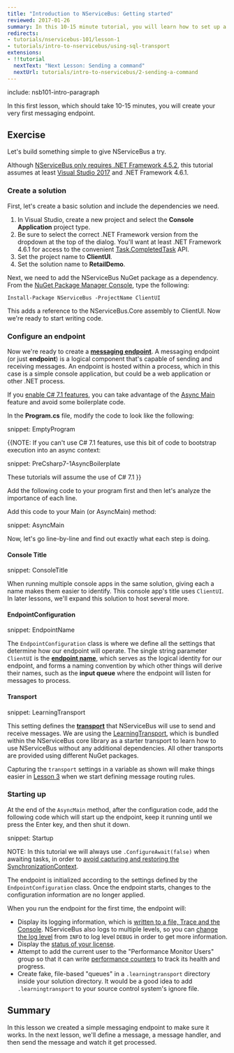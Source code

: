 ```yaml
---
title: "Introduction to NServiceBus: Getting started"
reviewed: 2017-01-26
summary: In this 10-15 minute tutorial, you will learn how to set up a development machine for NServiceBus and create your very first messaging endpoint.
redirects:
- tutorials/nservicebus-101/lesson-1
- tutorials/intro-to-nservicebus/using-sql-transport
extensions:
- !!tutorial
  nextText: "Next Lesson: Sending a command"
  nextUrl: tutorials/intro-to-nservicebus/2-sending-a-command
---
```


include: nsb101-intro-paragraph

In this first lesson, which should take 10-15 minutes, you will create your very first messaging endpoint.


## Exercise

Let's build something simple to give NServiceBus a try.

Although [NServiceBus only requires .NET Framework 4.5.2](/nservicebus/operations/dotnet-framework-version-requirements.md), this tutorial assumes at least [Visual Studio 2017](https://www.visualstudio.com/downloads/) and .NET Framework 4.6.1.


### Create a solution

First, let's create a basic solution and include the dependencies we need.

 1. In Visual Studio, create a new project and select the **Console Application** project type.
 1. Be sure to select the correct .NET Framework version from the dropdown at the top of the dialog. You'll want at least .NET Framework 4.6.1 for access to the convenient [Task.CompletedTask](https://msdn.microsoft.com/en-us/library/system.threading.tasks.task.completedtask.aspx) API.
 1. Set the project name to **ClientUI**.
 1. Set the solution name to **RetailDemo**.

Next, we need to add the NServiceBus NuGet package as a dependency. From the [NuGet Package Manager Console](https://docs.microsoft.com/en-us/nuget/tools/package-manager-console), type the following:

```
Install-Package NServiceBus -ProjectName ClientUI
```

This adds a reference to the NServiceBus.Core assembly to ClientUI. Now we're ready to start writing code.


### Configure an endpoint

Now we're ready to create a [**messaging endpoint**](/nservicebus/endpoints/). A messaging endpoint (or just **endpoint**) is a logical component that's capable of sending and receiving messages. An endpoint is hosted within a process, which in this case is a simple console application, but could be a web application or other .NET process.

If you [enable C# 7.1 features](https://www.meziantou.net/2017/08/24/3-ways-to-enable-c-7-1-features), you can take advantage of the [Async Main](https://blogs.msdn.microsoft.com/mazhou/2017/05/30/c-7-series-part-2-async-main/) feature and avoid some boilerplate code.

In the **Program.cs** file, modify the code to look like the following:

snippet: EmptyProgram

{{NOTE:
If you can't use C# 7.1 features, use this bit of code to bootstrap execution into an async context:

snippet: PreCsharp7-1AsyncBoilerplate

These tutorials will assume the use of C# 7.1
}}

Add the following code to your program first and then let's analyze the importance of each line.

Add this code to your Main (or AsyncMain) method:

snippet: AsyncMain

Now, let's go line-by-line and find out exactly what each step is doing.


#### Console Title

snippet: ConsoleTitle

When running multiple console apps in the same solution, giving each a name makes them easier to identify. This console app's title uses `ClientUI`. In later lessons, we'll expand this solution to host several more.


#### EndpointConfiguration

snippet: EndpointName

The `EndpointConfiguration` class is where we define all the settings that determine how our endpoint will operate. The single string parameter `ClientUI` is the [**endpoint name**](/nservicebus/endpoints/specify-endpoint-name.md), which serves as the logical identity for our endpoint, and forms a naming convention by which other things will derive their names, such as the **input queue** where the endpoint will listen for messages to process.


#### Transport

snippet: LearningTransport

This setting defines the [**transport**](/transports/) that NServiceBus will use to send and receive messages. We are using the [LearningTransport](/transports/learning/), which is bundled within the NServiceBus core library as a starter transport to learn how to use NServiceBus without any additional dependencies. All other transports are provided using different NuGet packages.

Capturing the `transport` settings in a variable as shown will make things easier in [Lesson 3](../3-multiple-endpoints/) when we start defining message routing rules.


### Starting up

At the end of the `AsyncMain` method, after the configuration code, add the following code which will start up the endpoint, keep it running until we press the Enter key, and then shut it down.

snippet: Startup

NOTE: In this tutorial we will always use `.ConfigureAwait(false)` when awaiting tasks, in order to [avoid capturing and restoring the SynchronizationContext](/nservicebus/handlers/async-handlers.md#usage-of-configureawait).

The endpoint is initialized according to the settings defined by the `EndpointConfiguration` class. Once the endpoint starts, changes to the configuration information are no longer applied.

When you run the endpoint for the first time, the endpoint will:

 * Display its logging information, which is [written to a file, Trace and the Console](/nservicebus/logging/#default-logging). NServiceBus also logs to multiple levels, so you can [change the log level](/nservicebus/logging/#logging-levels) from `INFO` to log level `DEBUG` in order to get more information.
 * Display the [status of your license](/nservicebus/licensing/).
 * Attempt to add the current user to the "Performance Monitor Users" group so that it can write [performance counters](/nservicebus/operations/performance-counters.md) to track its health and progress.
 * Create fake, file-based "queues" in a `.learningtransport` directory inside your solution directory. It would be a good idea to add `.learningtransport` to your source control system's ignore file.


## Summary

In this lesson we created a simple messaging endpoint to make sure it works. In the next lesson, we'll define a message, a message handler, and then send the message and watch it get processed.
